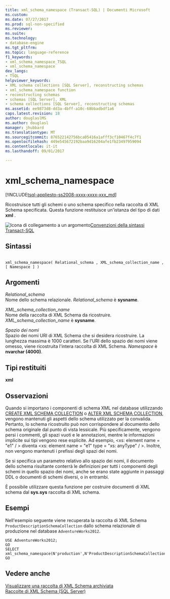 ```yaml
---
title: xml_schema_namespace (Transact-SQL) | Documenti Microsoft
ms.custom: 
ms.date: 07/27/2017
ms.prod: sql-non-specified
ms.reviewer: 
ms.suite: 
ms.technology:
- database-engine
ms.tgt_pltfrm: 
ms.topic: language-reference
f1_keywords:
- xml_schema_namespace_TSQL
- xml_schema_namespace
dev_langs:
- TSQL
helpviewer_keywords:
- XML schema collections [SQL Server], reconstructing schemas
- xml_schema_namespace function
- reconstructing schemas
- schemas [SQL Server], XML
- schema collections [SQL Server], reconstructing schemas
ms.assetid: ee9873d8-dd3a-4bff-a10c-68bbadbdf1a6
caps.latest.revision: 18
author: douglaslMS
ms.author: douglasl
manager: jhubbard
ms.translationtype: MT
ms.sourcegitcommit: 876522142756bca05416a1afff3cf10467f4c7f1
ms.openlocfilehash: 449e545672192baa9d16204afe1fb23497959094
ms.contentlocale: it-it
ms.lasthandoff: 09/01/2017

---
```

# <a name="xmlschemanamespace"></a>xml_schema_namespace
[!INCLUDE[tsql-appliesto-ss2008-xxxx-xxxx-xxx_md](../../includes/tsql-appliesto-ss2008-xxxx-xxxx-xxx-md.md)]

  Ricostruisce tutti gli schemi o uno schema specifico nella raccolta di XML Schema specificata. Questa funzione restituisce un'istanza del tipo di dati **xml** .  
  
![Icona di collegamento a un argomento](../../database-engine/configure-windows/media/topic-link.gif "Icona di collegamento a un argomento")[Convenzioni della sintassi Transact-SQL](../../t-sql/language-elements/transact-sql-syntax-conventions-transact-sql.md)
  
## <a name="syntax"></a>Sintassi  
  
```  
  
xml_schema_namespace( Relational_schema , XML_schema_collection_name , [ Namespace ] )  
```  
  
## <a name="arguments"></a>Argomenti  
 *Relational_schema*  
 Nome dello schema relazionale. *Relational_schema* è **sysname**.  
  
 *XML_schema_collection_name*  
 Nome della raccolta di XML Schema da ricostruire. *XML_schema_collection_name* è **sysname**.  
  
 *Spazio dei nomi*  
 Spazio dei nomi URI di XML Schema che si desidera ricostruire. La lunghezza massima è 1000 caratteri. Se l'URI dello spazio dei nomi viene omesso, viene ricostruita l'intera raccolta di XML Schema. *Namespace* è **nvarchar (4000)**.  
  
## <a name="return-types"></a>Tipi restituiti  
 **xml**  
  
## <a name="remarks"></a>Osservazioni  
 Quando si importano i componenti di schema XML nel database utilizzando [CREATE XML SCHEMA COLLECTION](../../t-sql/statements/create-xml-schema-collection-transact-sql.md) o [ALTER XML SCHEMA COLLECTION](../../t-sql/statements/alter-xml-schema-collection-transact-sql.md), vengono mantenuti gli aspetti dello schema utilizzato per la convalida. Pertanto, lo schema ricostruito può non corrispondere al documento dello schema originale dal punto di vista lessicale. Più specificamente, vengono persi i commenti, gli spazi vuoti e le annotazioni, mentre le informazioni implicite sui tipi vengono rese esplicite. Ad esempio, \<xs: element name = "e1" / > diventa \<xs: element name = "e1" type = "xs: anyType" / >. Inoltre, non vengono mantenuti i prefissi degli spazi dei nomi.  
  
 Se si specifica un parametro relativo allo spazio dei nomi, il documento dello schema risultante conterrà le definizioni per tutti i componenti degli schemi in quello spazio dei nomi, anche se erano state aggiunte in passaggi DDL o documenti di schemi diversi, o in entrambi.  
  
 È possibile utilizzare questa funzione per costruire documenti di XML schema dal **sys.sys** raccolta di XML schema.  
  
## <a name="examples"></a>Esempi  
 Nell'esempio seguente viene recuperata la raccolta di XML Schema `ProductDescriptionSchemaCollection` dallo schema relazionale di produzione nel database `AdventureWorks2012`.  
  
```  
USE AdventureWorks2012;  
GO  
SELECT xml_schema_namespace(N'production',N'ProductDescriptionSchemaCollection');  
GO  
```  
  
## <a name="see-also"></a>Vedere anche  
 [Visualizzare una raccolta di XML Schema archiviata](../../relational-databases/xml/view-a-stored-xml-schema-collection.md)   
 [Raccolte di XML Schema &#40;SQL Server&#41;](../../relational-databases/xml/xml-schema-collections-sql-server.md)  
  
  

